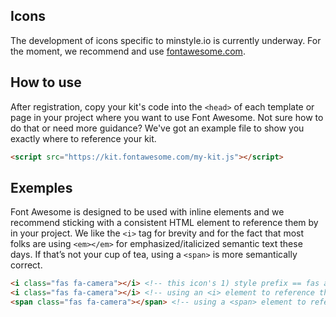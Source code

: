 ## Icons

The development of icons specific to minstyle.io is currently underway. For the moment, we recommend and use [fontawesome.com](https://fontawesome.com).

## How to use

After registration, copy your kit's code into the `<head>` of each template or page in your project where you want to use Font Awesome. Not sure how to do that or need more guidance? We've got an example file to show you exactly where to reference your kit.

```html
<script src="https://kit.fontawesome.com/my-kit.js"></script>
```

## Exemples

Font Awesome is designed to be used with inline elements and we recommend sticking with a consistent HTML element to reference them by in your project. We like the `<i>` tag for brevity and for the fact that most folks are using `<em></em>` for emphasized/italicized semantic text these days. If that’s not your cup of tea, using a `<span>` is more semantically correct.

<i class="fas fa-camera"></i>
<i class="fab fa-css3-alt"></i>
<i class="fas fa-code"></i>
<i class="fas fa-code-branch"></i>

```html
<i class="fas fa-camera"></i> <!-- this icon's 1) style prefix == fas and 2) icon name == camera -->
<i class="fas fa-camera"></i> <!-- using an <i> element to reference the icon -->
<span class="fas fa-camera"></span> <!-- using a <span> element to reference the icon -->
```